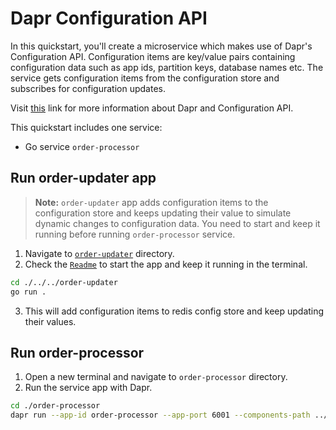 # Dapr Configuration API

In this quickstart, you'll create a microservice which makes use of Dapr's Configuration API. Configuration items are key/value pairs containing configuration data such as app ids, partition keys, database names etc. The service gets configuration items from the configuration store and subscribes for configuration updates.

Visit [this](https://docs.dapr.io/developing-applications/building-blocks/configuration/) link for more information about Dapr and Configuration API.

This quickstart includes one service:

- Go service `order-processor`

## Run order-updater app

> **Note:** `order-updater` app adds configuration items to the configuration store and keeps updating their value to simulate dynamic changes to configuration data. You need to start and keep it running before running `order-processor` service.

1. Navigate to [`order-updater`](./../../order-updater/) directory.
2. Check the [`Readme`](./../../order-updater/README.md) to start the app and keep it running in the terminal.

<!-- STEP
name: Run order-updater service
background: true
sleep: 10
timeout: 90
-->

```bash
cd ./../../order-updater
go run .
```

<!-- END_STEP -->

3. This will add configuration items to redis config store and keep updating their values.

## Run order-processor

1. Open a new terminal and navigate to `order-processor` directory.
2. Run the service app with Dapr.

<!-- STEP
name: Run order-processor service
expected_stdout_lines:
  - '== APP == Configuration for orderId1: {"Value":'
  - '== APP == Configuration for orderId2: {"Value":'
  - '== APP == App subscribed to config changes with subscription id:'
  - '== APP == Configuration update {"orderId1":{"Value":'
  - '== APP == Configuration update {"orderId2":{"Value":'
  - "Exited App successfully"
expected_stderr_lines:
output_match_mode: substring
match_order: none
timeout: 30
-->

```bash
cd ./order-processor
dapr run --app-id order-processor --app-port 6001 --components-path ../../../components -- go run .
```

<!-- END_STEP -->